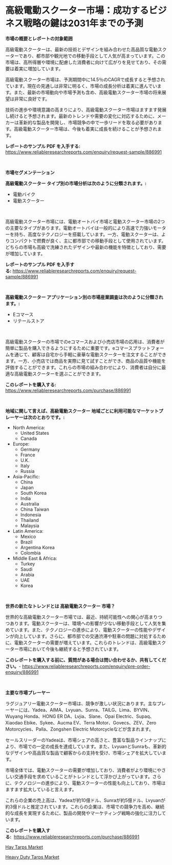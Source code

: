 <p><h1>高級電動スクーター市場：成功するビジネス戦略の鍵は2031年までの予測</h1></p><p><strong>市場の概要とレポートの対象範囲</strong></p>
<p><p>高級電動スクーターは、最新の技術とデザインを組み合わせた高品質な電動スクーターであり、都市部や観光地での移動手段として人気が高まっています。この市場は、高所得層や環境に配慮した消費者に向けて広がりを見せており、その需要は着実に増加しています。</p><p>高級電動スクーター市場は、予測期間中に14.5％のCAGRで成長すると予想されています。現在の見通しは非常に明るく、市場の成長分析は着実に進んでいます。また、最新の市場動向や市場予測も含め、高級電動スクーター市場の将来展望は非常に良好です。</p><p>技術の進歩や環境意識の高まりにより、高級電動スクーター市場はますます発展し続けると予想されます。最新のトレンドや需要の変化に対応するために、メーカーは革新的な製品を開発し、市場競争の中で一歩リードを取る必要があります。高級電動スクーター市場は、今後も着実に成長を続けることが予想されます。</p></p>
<p><strong>レポートのサンプル PDF を入手する:</strong> <a href="https://www.reliableresearchreports.com/enquiry/request-sample/886991">https://www.reliableresearchreports.com/enquiry/request-sample/886991</a></p>
<p>&nbsp;</p>
<p><strong>市場セグメンテーション</strong></p>
<p><strong>高級電動スクーター タイプ別の市場分析は次のように分類されます。:</strong></p>
<p><ul><li>電動バイク</li><li>電動スクーター</li></ul></p>
<p>&nbsp;</p>
<p><p>高級電動スクーター市場には、電動オートバイ市場と電動スクーター市場の2つの主要なタイプがあります。電動オートバイは一般的により高速で力強いモーターを持ち、高度なテクノロジーを搭載しています。一方、電動スクーターは、よりコンパクトで燃費が良く、主に都市部での移動手段として使用されています。どちらの市場も高級で洗練されたデザインや最新の機能を特徴としており、需要が増加しています。</p></p>
<p><strong>レポートのサンプル PDF を入手する:</strong>&nbsp;<a href="https://www.reliableresearchreports.com/enquiry/request-sample/886991">https://www.reliableresearchreports.com/enquiry/request-sample/886991</a></p>
<p>&nbsp;</p>
<p><strong> 高級電動スクーター アプリケーション別の市場産業調査は次のように分類されます。:</strong></p>
<p><ul><li>Eコマース</li><li>リテールストア</li></ul></p>
<p>&nbsp;</p>
<p><p>高級電動スクーターの市場でのeコマースおよび小売店市場の応用は、消費者が簡単に製品を購入できるようにするために重要です。eコマースプラットフォームを通じて、顧客は自宅から手軽に豪華な電動スクーターを注文することができます。一方、小売店では商品を実際に見て試すことができ、商品の品質や機能を評価することができます。これらの市場の組み合わせにより、消費者は自分に最適な高級電動スクーターを選ぶことができます。</p></p>
<p><strong>このレポートを購入する:</strong>&nbsp; <a href="https://www.reliableresearchreports.com/purchase/886991">https://www.reliableresearchreports.com/purchase/886991</a></p>
<p>&nbsp;</p>
<p><strong>地域に関して言えば、高級電動スクーター 地域ごとに利用可能なマーケットプレーヤーは次のとおりです。:</strong></p>
<p><ul>
    <li>
        North America:
        <ul>
            <li>United States</li>
            <li>Canada</li>
        </ul>
    </li>
    <li>
        Europe:
        <ul>
            <li>Germany</li>
            <li>France</li>
            <li>U.K.</li>
            <li>Italy</li>
            <li>Russia</li>
        </ul>
    </li>
    <li>
        Asia-Pacific:
        <ul>
            <li>China</li>
            <li>Japan</li>
            <li>South Korea</li>
            <li>India</li>
            <li>Australia</li>
            <li>China Taiwan</li>
            <li>Indonesia</li>
            <li>Thailand</li>
            <li>Malaysia</li>
        </ul>
    </li>
    <li>
        Latin America:
        <ul>
            <li>Mexico</li>
            <li>Brazil</li>
            <li>Argentina Korea</li>
            <li>Colombia</li>
        </ul>
    </li>
    <li>
        Middle East & Africa:
        <ul>
            <li>Turkey</li>
            <li>Saudi</li>
            <li>Arabia</li>
            <li>UAE</li>
            <li>Korea</li>
        </ul>
    </li>
    </ul></p>
<p>&nbsp;</p>
<p><strong>世界の新たなトレンドとは 高級電動スクーター 市場？</strong></p>
<p><p>世界的な高級電動スクーター市場では、最近、持続可能性への関心が高まりつつあります。電動スクーターは、環境への影響が少ない移動手段として人気を集めています。また、テクノロジーの進歩により、電動スクーターの性能やデザインが向上しています。さらに、都市部での交通渋滞や駐車の問題に対処するために、電動スクーターの需要が増えています。これらのトレンドは、高級電動スクーター市場において今後も継続すると予想されています。</p></p>
<p><strong>このレポートを購入する前に、質問がある場合は問い合わせるか、共有してください。</strong>- <a href="https://www.reliableresearchreports.com/enquiry/pre-order-enquiry/886991">https://www.reliableresearchreports.com/enquiry/pre-order-enquiry/886991</a></p>
<p>&nbsp;</p>
<p><strong>主要な市場プレーヤー</strong></p>
<p><p>ラグジュアリー電動スクーター市場は、競争が激しい状況にあります。主なプレーヤーには、Yadea、AIMA、Lvyuan、Sunra、TAILG、Lima、BYVIN、Wuyang Honda、HONG ER DA、Lvjia、Slane、Opai Electric、Supaq、Xiaodao Ebike、Sykee、Aucma EV、Terra Motor、Govecs、ZEV、Zero Motorcycles、Palla、Zongshen Electric Motorcycleなどが含まれます。</p><p>セールスリーダーのYadeaは、市場シェアの高さと、豊富な製品ラインナップにより、市場での一定の成長を達成しています。また、LvyuanとSunraも、革新的なデザインや高品質な製品で顧客からの支持を受け、市場シェアを拡大しています。</p><p>市場全体では、電動スクーターの需要が増加しており、消費者がより環境にやさしい交通手段を求めていることがトレンドとして浮かび上がっています。さらに、テクノロジーの進歩により、電動スクーターの性能も向上しており、市場はますます拡大していると言えます。</p><p>これらの企業の売上高は、Yadeaが約10億ドル、Sunraが約5億ドル、Lvyuanが約3億ドルと推定されています。これらの企業は、市場での競争力を高め、継続的な成長を実現するために、製品の開発やマーケティング戦略の強化に注力しています。</p></p>
<p><strong>このレポートを購入する:</strong>&nbsp;&nbsp;<a href="https://www.reliableresearchreports.com/purchase/886991">https://www.reliableresearchreports.com/purchase/886991</a></p>
<p><p><a href="https://fuschia-pecorino-a6d.notion.site/Hay-Tarps-Market-Share-Market-New-Trends-Analysis-Report-By-Type-By-Application-By-End-use-By-R-4593ba96236f4e2aa609cb60edd2361a">Hay Tarps Market</a></p><p><a href="https://changeable-paste-463.notion.site/Heavy-Duty-Tarps-Market-Size-and-Growth-Market-Segmentation-Regional-and-Country-Breakdowns-and-M-fa49258b38e34e8595193080ec7ff2fe">Heavy Duty Tarps Market</a></p></p>